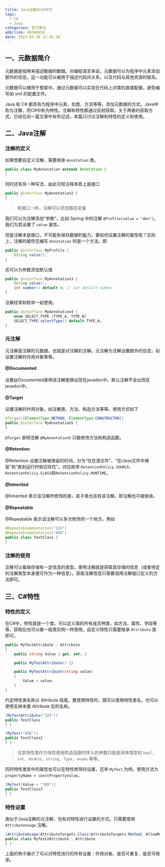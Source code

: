 ```yaml
---
title: Java注解与C#特性
tags:
  - C#
  - Java
categories: 学习笔记
abbrlink: 99f60659
date: 2023-02-20 12:45:30
---
```

## 一、元数据简介
元数据是指用来描述数据的数据。对编程语言来说，元数据可以为程序中元素添加额外的信息。这一功能可以被用于描述代码间关系，以及代码与其他资源的联系。

元数据可以被用于框架中。通过元数据可以实现在代码上对类的直接配置，避免编写如 xml 的配置文件。

Java 和 C# 都具有为程序中元素，如类、方法等等，添加元数据的方式。Java中称为注解，而C#中称为特性。注解和特性都通过反射获取，关于两者的获取方式，已经在前一篇文章中有所记述。本篇只讨论注解和特性的定义和使用。

## 二、Java注解
### 注解的定义
如果想要自定义注解，需要继承 `Annotation` 类。
```java
public class MyAnnotation extends Annotation {
}
```
同时还有另一种写法，由此可知注释本质上是接口
```java
public @interface MyAnnotation2 {
}
```
> 和接口一样，注解可以添加静态变量

我们可以为注解添加“参数”，比如 Spring 中的注解 `@Profile(value = "dev")`。我们为其设置了 `value` 属性。

但是注解本是接口，不可能有保存数据的能力，要如何设置注解的属性呢？实际上，注解的属性在编写 `Annotation` 时是一个方法。即

```java
public @interface MyProfile {
    String value();
}
```

还可以为参数添加默认值
```java
public @interface MyAnnotation3 {
    String value();
    int number() default 8; // set default number
}
```

注解经常和枚举一起使用。

```java
public @interface MyAnnotation4 {
    enum SELECT_TYPE {TYPE_A, TYPE_B}
    SELECT_TYPE selectType() default TYPE_A;
}
```

### 元注解
元注解是注解的元数据，也就是对注解的注解。元注解为注解设置额外的信息，如设置注解的作用对象等等。

#### @Documented
设置@Documented表明该注解能够出现在javadoc中。默认注解不会出现在javadoc中。

#### @Target
设置注解的作用对象，如注解类、方法、构造方法等等。使用方式如下
```java
@Target({ElementType.METHOD, ElementType.CONSTRUCTOR})
public @interface MyAnnotation5 {
}
```
`@Target` 表明注解 `@MyAnnotation5` 只能修饰方法和构造函数。

#### @Retention
@Retention 设置注解被保留的时间。分为“仅在源文件”、“在class文件中保留”和“直到运行时依旧存在”。对应枚举 `RetentionPolicy.SOURCE`、`RetentionPolicy.CLASS`和`RetentionPolicy.RUNTIME`。

#### @Inherited
@Inherited 表示该注解所修饰的类，其子类也具有该注解。即注解也可被继承。

#### @Repeatable
@Repeatable 表示该注解可以多次修饰同一个地方。例如

```java
@RepeatableAnnotation("123")
@RepeatableAnnotation("456")
public class TestClass {
}
```
### 注解的使用
注解可以看做存储有一定信息的类型。使用注解就是获取其存储的信息（或者特定的注解类型本身便可作为一种信息）。获取注解信息只需要调用注解接口定义的方法即可。

## 三、C#特性
### 特性的定义
在C#中，特性就是一个类。可以定义类的所有成员种类，如方法、属性、字段等等，获取后也可以像一般类实例一样使用。自定义特性只需要继承 `Attribute` 类即可。

```csharp
public MyTestAttribute : Attribute
{
    public string Value { get; set; }

    public MyTestAttribute() {}

    public MyTestAttribute(string value)
    {
        Value = value;
    }
}
```
约定特性类名称以 Attribute 结尾。要使用特性时，既可以使用特性类名，也可以使用去掉末尾 Attribute 后的名称。
```csharp
[MyTestAttribute("123")]
public TestClass
{ }

[MyTest("456")]
public TestClass2
{ }
```
> 注意特性类作为特性使用构造函数时传入的参数只能是简单类型如 `bool, int, double, string, Type, enums` 等等。

同时特性类型中的属性也可以在特性修饰时设置，还举 `MyTest` 为例。使用方法为 `propertyName = constPropertyValue`。
```csharp
[MyTest(Value = "789")]
public TestClass3
{ }
```

### 特性设置
类似于Java注解的元注解，也有对特性进行设置的方式。只需要使用 `AttributeUsage` 注解。
```csharp
[AttributeUsage(AttributeTargets.Class|AttributeTargets.Method, AllowMultiple = true, Inherited = true)]
public class MyTest2Attribute : Attribute
{ }
```

上面的例子展示了可以对特性进行的所有设置：作用对象、是否可重复、是否可继承。